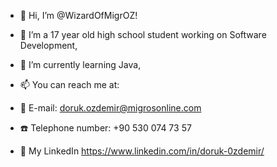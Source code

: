 - 👋 Hi, I’m @WizardOfMigrOZ!
- 👀 I’m a 17 year old high school student working on Software Development,
- 🌱 I’m currently learning Java,

- 📫 You can reach me at:
- 📧 E-mail: doruk.ozdemir@migrosonline.com
- ☎️ Telephone number: +90 530 074 73 57
- 🔗 My LinkedIn https://www.linkedin.com/in/doruk-0zdemir/

<!---
WizardOfMigrOZ/WizardOfMigrOZ is a ✨ special ✨ repository because its `README.md` (this file) appears on your GitHub profile.
You can click the Preview link to take a look at your changes.
--->
